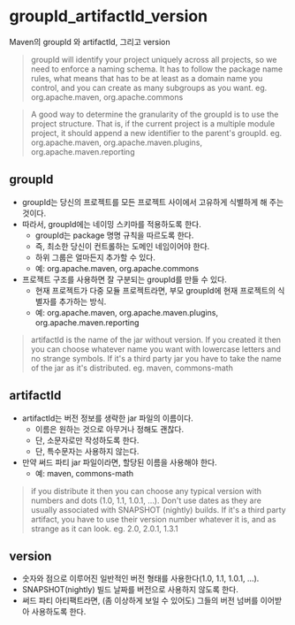 # groupId_artifactId_version
Maven의 groupId 와 artifactId, 그리고 version

> groupId will identify your project uniquely across all projects, so we need to enforce a naming schema. It has to follow the package name rules, what means that has to be at least as a domain name you control, and you can create as many subgroups as you want.
eg. org.apache.maven, org.apache.commons

>A good way to determine the granularity of the groupId is to use the project structure. That is, if the current project is a multiple module project, it should append a new identifier to the parent's groupId.
eg. org.apache.maven, org.apache.maven.plugins, org.apache.maven.reporting

## groupId
* groupId는 당신의 프로젝트를 모든 프로젝트 사이에서 고유하게 식별하게 해 주는 것이다.
* 따라서, groupId에는 네이밍 스키마를 적용하도록 한다.
  - groupId는 package 명명 규칙을 따르도록 한다.
  - 즉, 최소한 당신이 컨트롤하는 도메인 네임이어야 한다.
  - 하위 그룹은 얼마든지 추가할 수 있다.
  - 예: org.apache.maven, org.apache.commons
* 프로젝트 구조를 사용하면 잘 구분되는 groupId를 만들 수 있다.
  - 현재 프로젝트가 다중 모듈 프로젝트라면, 부모 groupId에 현재 프로젝트의 식별자를 추가하는 방식.
  - 예: org.apache.maven, org.apache.maven.plugins, org.apache.maven.reporting
  
> artifactId is the name of the jar without version. If you created it then you can choose whatever name you want with lowercase letters and no strange symbols. If it's a third party jar you have to take the name of the jar as it's distributed.
eg. maven, commons-math

## artifactId
* artifactId는 버전 정보를 생략한 jar 파일의 이름이다.
  - 이름은 원하는 것으로 아무거나 정해도 괜찮다.
  - 단, 소문자로만 작성하도록 한다.
  - 단, 특수문자는 사용하지 않는다.
* 만약 써드 파티 jar 파일이라면, 할당된 이름을 사용해야 한다.
  - 예: maven, commons-math

> if you distribute it then you can choose any typical version with numbers and dots (1.0, 1.1, 1.0.1, …). Don't use dates as they are usually associated with SNAPSHOT (nightly) builds. If it's a third party artifact, you have to use their version number whatever it is, and as strange as it can look.
eg. 2.0, 2.0.1, 1.3.1

## version
* 숫자와 점으로 이루어진 일반적인 버전 형태를 사용한다(1.0, 1.1, 1.0.1, …).
* SNAPSHOT(nightly) 빌드 날짜를 버전으로 사용하지 않도록 한다.
* 써드 파티 아티팩트라면, (좀 이상하게 보일 수 있어도) 그들의 버전 넘버를 이어받아 사용하도록 한다.

